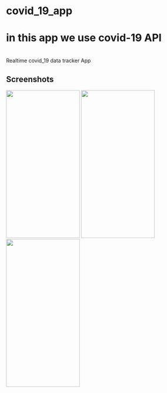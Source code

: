 # covid_19_app
# in this app we use covid-19 API
<br>
Realtime covid_19 data tracker App

## Screenshots 
<p float="left">
  
 <img src="https://github.com/Akash52/Document/blob/master/Images/1.jpg?raw=true" width="200" height="400" />
<img src="https://github.com/Akash52/Document/blob/master/Images/2.jpg?raw=true" width="200" height="400" />
<img src="https://github.com/Akash52/Document/blob/master/Images/3.jpg?raw=true" width="200" height="400" />

</p>

